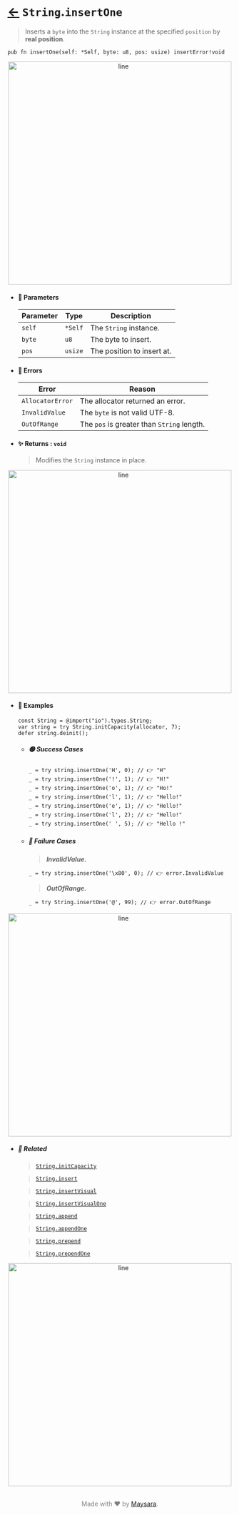 # [←](../String.md) `String`.`insertOne`

> Inserts a `byte` into the `String` instance at the specified `position` by **real position**.

```zig
pub fn insertOne(self: *Self, byte: u8, pos: usize) insertError!void
```


<div align="center">
<img src="https://raw.githubusercontent.com/Super-ZIG/io/refs/heads/main/dist/img/md/line.png" alt="line" style="width:500px;"/>
</div>

- #### 🧩 Parameters

    | Parameter | Type    | Description                |
    | --------- | ------- | -------------------------- |
    | `self`    | `*Self` | The `String` instance.     |
    | `byte`    | `u8`    | The byte to insert.        |
    | `pos`     | `usize` | The position to insert at. |

- #### 🚫 Errors
    
    | Error             | Reason                                     |
    | ----------------- | ------------------------------------------ |
    | `AllocatorError` | The allocator returned an error.           |
    | `InvalidValue`    | The `byte` is not valid UTF-8.             |
    | `OutOfRange`      | The `pos` is greater than `String` length. |

- #### ✨ Returns : `void`

    > Modifies the `String` instance in place.

<div align="center">
<img src="https://raw.githubusercontent.com/Super-ZIG/io/refs/heads/main/dist/img/md/line.png" alt="line" style="width:500px;"/>
</div>

- #### 🧪 Examples

    ```zig
    const String = @import("io").types.String;
    var string = try String.initCapacity(allocator, 7);
    defer string.deinit();
    ```

    - ##### 🟢 Success Cases

        ```zig
        _ = try string.insertOne('H', 0); // 👉 "H"
        _ = try string.insertOne('!', 1); // 👉 "H!"
        _ = try string.insertOne('o', 1); // 👉 "Ho!"
        _ = try string.insertOne('l', 1); // 👉 "Hello!"
        _ = try string.insertOne('e', 1); // 👉 "Hello!"
        _ = try string.insertOne('l', 2); // 👉 "Hello!"
        _ = try string.insertOne(' ', 5); // 👉 "Hello !"
        ```

    - ##### 🔴 Failure Cases
        
        > **_InvalidValue._**

        ```zig
        _ = try string.insertOne('\x80', 0); // 👉 error.InvalidValue
        ```
        
        > **_OutOfRange._**

        ```zig
        _ = try String.insertOne('@', 99); // 👉 error.OutOfRange
        ```

<div align="center">
<img src="https://raw.githubusercontent.com/Super-ZIG/io/refs/heads/main/dist/img/md/line.png" alt="line" style="width:500px;"/>
</div>

- ##### 🔗 Related

  > [`String.initCapacity`](./initCapacity.md)

  > [`String.insert`](./insert.md)

  > [`String.insertVisual`](./insertVisual.md)

  > [`String.insertVisualOne`](./insertVisualOne.md)

  > [`String.append`](./append.md)

  > [`String.appendOne`](./appendOne.md)

  > [`String.prepend`](./prepend.md)

  > [`String.prependOne`](./prependOne.md)

<div align="center">
<img src="https://raw.githubusercontent.com/Super-ZIG/io/refs/heads/main/dist/img/md/line.png" alt="line" style="width:500px;"/>
</div>

<p align="center" style="color:grey;"><br />Made with ❤️ by <a href="http://github.com/maysara-elshewehy" target="blank">Maysara</a>.</p>